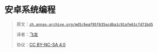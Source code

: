 # 安卓系统编程

> 原文：[`zh.annas-archive.org/md5/6eaf95f635acd6a1c91afe61cfd71bd5`](https://zh.annas-archive.org/md5/6eaf95f635acd6a1c91afe61cfd71bd5)
> 
> 译者：[飞龙](https://github.com/wizardforcel)
> 
> 协议：[CC BY-NC-SA 4.0](http://creativecommons.org/licenses/by-nc-sa/4.0/)